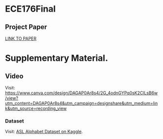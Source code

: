 # ECE176Final


## Project Paper
[LINK TO PAPER](https://github.com/sebastian110203/ECE176Final/blob/main/ECE_176_Final_Project%20(1).pdf)




# Supplementary Material.
## Video
Visit: https://www.canva.com/design/DAGAP0Ar8s4/2G_4odnGYPq0sK2ClLsB6w/view?utm_content=DAGAP0Ar8s4&utm_campaign=designshare&utm_medium=link&utm_source=recording_view

### Dataset
Visit: [ASL Alphabet Dataset on Kaggle](https://www.kaggle.com/datasets/grassknoted/asl-alphabet).
